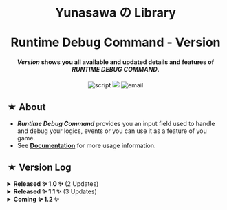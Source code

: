<!--    -->
<h1 align="center"> 
Yunasawa の Library <br></br>
Runtime Debug Command - Version 
</h1>

<h4 align="center"> <b><i>Version</i></b> shows you all available and updated details and features of <i>RUNTIME DEBUG COMMAND</i>.</h4>

<p align="center">
 <img src="https://img.shields.io/badge/Script-VERSION-red.svg" alt="script">
 <img src="https://img.shields.io/badge/Debug%20Command-008F64">
 <img src="https://img.shields.io/badge/Contact-yunasawa200@gmail.com-purple.svg" alt="email">
</p>

<h2> ★ About </h2>

- <b><i>Runtime Debug Command</i></b> provides you an input field used to handle and debug your logics, events or you can use it as a feature of you game. 
- See <a href="https://github.com/Yunasawa/Realtime-Debug-Command/blob/main/README.md"><b>Documentation</b></a> for more usage information.

<h2> ★ Version Log </h2>

<details>
 <summary><b>Released ✨ 1.0 ✨</b> (2 Updates)</summary>
 <br>
 <img align="right" src="https://github.com/Yunasawa/Realtime-Debug-Command/assets/113672166/00f6e25e-b98e-45cb-978d-399d55a08373">
 <b><i>✓ Detail Added</i></b>: <b>Command Prompt</b> helps you to see the rest of command that you're typing, the suggestion will be the first one in suggestions list and it will show up in faded color. You can press <kbd>Tab</kbd> to automatically finish that command.
 <br></br>
 <img align="right" src="https://github.com/Yunasawa/Realtime-Debug-Command/assets/113672166/89f69b3a-ee33-477f-8a73-26931b8f02a7">
 <b><i>✓ Detail Added</i></b>: <b>Suggestion Panel</b> shows you the suggestions for the command you're typing, you can easily disable this panel or decide the maximum amount of suggestions can appear inside <kbd>DebugCommandEditor</kbd> component.
 <br></br><br></br>
</details>

<details>
 <summary><b>Released ✨ 1.1 ✨</b> (3 Updates)</summary>
 <br>
 <b><i>✓ Detail Added</i></b>: Now you can press <b>Slash</b> <kbd>/</kbd> or <b>T</b> <kbd>T</kbd> to turn on Debug Command
 <br></br>
 <img align="right" src="https://github.com/Yunasawa/Realtime-Debug-Command/assets/113672166/fa577ebf-67ac-4e16-8298-3005deca1985">
 <b><i>✓ Detail Added</i></b>: <b>Command Message</b> shows the results of commands you executed. You can customize your own messages for commands you created and change the maximum amount of commands showed on Log Panel. 
 <br></br><br></br><br></br>
 <img align="right" src="https://github.com/Yunasawa/Realtime-Debug-Command/assets/113672166/0d406aba-0d01-4bc6-8ba0-9a3556601105">
 <b><i>✓ Detail Added</i></b>: <b>Command History</b> gives you ability to rewrite the executed commands by pressing <kbd>Up Arrow</kbd> or <kbd>Down Arrow</kbd>.
 <br></br>
 <br></br>
</details>

<details>
 <summary><b>Coming ✨ 1.2 ✨</b></summary>
 <br>
</details>



